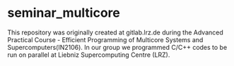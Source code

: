 # seminar_multicore

This repository was originally created at gitlab.lrz.de during the Advanced Practical Course - Efficient Programming of Multicore Systems and Supercomputers(IN2106).
In our group we programmed C/C++ codes to be run on parallel at Liebniz Supercomputing Centre (LRZ).
